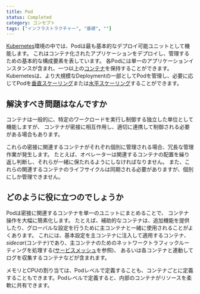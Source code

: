 ```yaml
---
title: Pod
status: Completed
category: コンセプト
tags: ["インフラストラクチャー", "基礎", ""]
---
```


[Kubernetes](/ja/kubernetes/)環境の中では、Podは最も基本的なデプロイ可能ユニットとして機能します。
これはコンテナ化されたアプリケーションをデプロイし、管理するための基本的な構成要素を表しています。
各Podには単一のアプリケーションインスタンスが含まれ、一つ以上の[コンテナ](/ja/container/)を保持することができます。
Kubernetesは、より大規模なDeploymentの一部としてPodを管理し、必要に応じてPodを[垂直スケーリング](/ja/vertical-scaling/)または[水平スケーリング](/ja/horizontal-scaling/)することができます。

## 解決すべき問題はなんですか

コンテナは一般的に、特定のワークロードを実行し制御する独立した単位として機能しますが、
コンテナが密接に相互作用し、適切に連携して制御される必要がある場合もあります。

これらの密接に関連するコンテナがそれぞれ個別に管理される場合、冗長な管理作業が発生します。
たとえば、オペレーターは関連するコンテナの配置を繰り返し判断し、それらが一緒に保たれるようにしなければなりません。
また、これらの関連するコンテナのライフサイクルは同期される必要がありますが、個別にしか管理できません。

## どのように役に立つのでしょうか

Podは密接に関連するコンテナを単一のユニットにまとめることで、
コンテナ操作を大幅に簡素化します。
たとえば、補助的なコンテナは、追加機能を提供したり、グローバルな設定を行うために主コンテナと一緒に使用されることがよくあります。
これには、基本設定を主コンテナに注入して適用するコンテナ、
_sidecar_(コンテナ)であり、主コンテナのためのネットワークトラフィックルーティングを処理する([サービスメッシュ](/ja/service-mesh/)を参照)、
あるいは各コンテナと連動してログを収集するコンテナなどが含まれます。

メモリとCPUの割り当ては、Podレベルで定義することも、コンテナごとに定義することもできます。Podレベルで定義すると、内部のコンテナがリソースを柔軟に共有できます。
